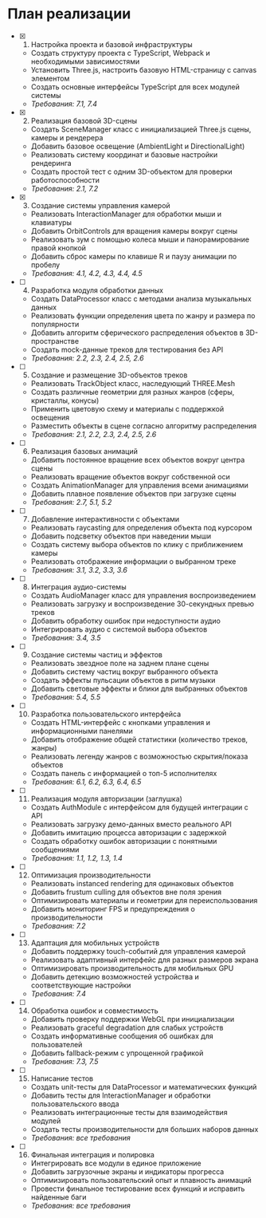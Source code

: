 # План реализации

- [x] 1. Настройка проекта и базовой инфраструктуры

  - Создать структуру проекта с TypeScript, Webpack и необходимыми зависимостями
  - Установить Three.js, настроить базовую HTML-страницу с canvas элементом
  - Создать основные интерфейсы TypeScript для всех модулей системы
  - _Требования: 7.1, 7.4_

- [x] 2. Реализация базовой 3D-сцены


  - Создать SceneManager класс с инициализацией Three.js сцены, камеры и рендерера
  - Добавить базовое освещение (AmbientLight и DirectionalLight)
  - Реализовать систему координат и базовые настройки рендеринга
  - Создать простой тест с одним 3D-объектом для проверки работоспособности
  - _Требования: 2.1, 7.2_

- [x] 3. Создание системы управления камерой






  - Реализовать InteractionManager для обработки мыши и клавиатуры
  - Добавить OrbitControls для вращения камеры вокруг сцены
  - Реализовать зум с помощью колеса мыши и панорамирование правой кнопкой
  - Добавить сброс камеры по клавише R и паузу анимации по пробелу
  - _Требования: 4.1, 4.2, 4.3, 4.4, 4.5_

- [ ] 4. Разработка модуля обработки данных

  - Создать DataProcessor класс с методами анализа музыкальных данных
  - Реализовать функции определения цвета по жанру и размера по популярности
  - Добавить алгоритм сферического распределения объектов в 3D-пространстве
  - Создать mock-данные треков для тестирования без API
  - _Требования: 2.2, 2.3, 2.4, 2.5, 2.6_

- [ ] 5. Создание и размещение 3D-объектов треков

  - Реализовать TrackObject класс, наследующий THREE.Mesh
  - Создать различные геометрии для разных жанров (сферы, кристаллы, конусы)
  - Применить цветовую схему и материалы с поддержкой освещения
  - Разместить объекты в сцене согласно алгоритму распределения
  - _Требования: 2.1, 2.2, 2.3, 2.4, 2.5, 2.6_

- [ ] 6. Реализация базовых анимаций

  - Добавить постоянное вращение всех объектов вокруг центра сцены
  - Реализовать вращение объектов вокруг собственной оси
  - Создать AnimationManager для управления всеми анимациями
  - Добавить плавное появление объектов при загрузке сцены
  - _Требования: 2.7, 5.1, 5.2_

- [ ] 7. Добавление интерактивности с объектами

  - Реализовать raycasting для определения объекта под курсором
  - Добавить подсветку объектов при наведении мыши
  - Создать систему выбора объектов по клику с приближением камеры
  - Реализовать отображение информации о выбранном треке
  - _Требования: 3.1, 3.2, 3.3, 3.6_

- [ ] 8. Интеграция аудио-системы

  - Создать AudioManager класс для управления воспроизведением
  - Реализовать загрузку и воспроизведение 30-секундных превью треков
  - Добавить обработку ошибок при недоступности аудио
  - Интегрировать аудио с системой выбора объектов
  - _Требования: 3.4, 3.5_

- [ ] 9. Создание системы частиц и эффектов

  - Реализовать звездное поле на заднем плане сцены
  - Добавить систему частиц вокруг выбранного объекта
  - Создать эффекты пульсации объектов в ритм музыки
  - Добавить световые эффекты и блики для выбранных объектов
  - _Требования: 5.4, 5.5_

- [ ] 10. Разработка пользовательского интерфейса

  - Создать HTML-интерфейс с кнопками управления и информационными панелями
  - Добавить отображение общей статистики (количество треков, жанры)
  - Реализовать легенду жанров с возможностью скрытия/показа объектов
  - Создать панель с информацией о топ-5 исполнителях
  - _Требования: 6.1, 6.2, 6.3, 6.4, 6.5_

- [ ] 11. Реализация модуля авторизации (заглушка)

  - Создать AuthModule с интерфейсом для будущей интеграции с API
  - Реализовать загрузку демо-данных вместо реального API
  - Добавить имитацию процесса авторизации с задержкой
  - Создать обработку ошибок авторизации с понятными сообщениями
  - _Требования: 1.1, 1.2, 1.3, 1.4_

- [ ] 12. Оптимизация производительности

  - Реализовать instanced rendering для одинаковых объектов
  - Добавить frustum culling для объектов вне поля зрения
  - Оптимизировать материалы и геометрии для переиспользования
  - Добавить мониторинг FPS и предупреждения о производительности
  - _Требования: 7.2_

- [ ] 13. Адаптация для мобильных устройств

  - Добавить поддержку touch-событий для управления камерой
  - Реализовать адаптивный интерфейс для разных размеров экрана
  - Оптимизировать производительность для мобильных GPU
  - Добавить детекцию возможностей устройства и соответствующие настройки
  - _Требования: 7.4_

- [ ] 14. Обработка ошибок и совместимость

  - Добавить проверку поддержки WebGL при инициализации
  - Реализовать graceful degradation для слабых устройств
  - Создать информативные сообщения об ошибках для пользователей
  - Добавить fallback-режим с упрощенной графикой
  - _Требования: 7.3, 7.5_

- [ ] 15. Написание тестов

  - Создать unit-тесты для DataProcessor и математических функций
  - Добавить тесты для InteractionManager и обработки пользовательского ввода
  - Реализовать интеграционные тесты для взаимодействия модулей
  - Создать тесты производительности для больших наборов данных
  - _Требования: все требования_

- [ ] 16. Финальная интеграция и полировка
  - Интегрировать все модули в единое приложение
  - Добавить загрузочные экраны и индикаторы прогресса
  - Оптимизировать пользовательский опыт и плавность анимаций
  - Провести финальное тестирование всех функций и исправить найденные баги
  - _Требования: все требования_
